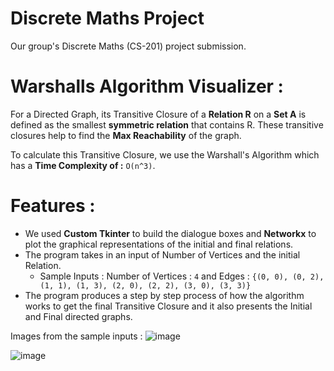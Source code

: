 # Discrete Maths Project
Our group's Discrete Maths (CS-201) project submission. 

# Warshalls Algorithm Visualizer : 

For a Directed Graph, its Transitive Closure of a **Relation R** on a **Set A** is defined as the smallest **symmetric relation** that contains R. These transitive closures help to find the **Max Reachability** of the graph.

To calculate this Transitive Closure, we use the Warshall's Algorithm which has a **Time Complexity of :** `O(n^3)`.

# Features : 

- We used **Custom Tkinter** to build the dialogue boxes and **Networkx** to plot the graphical representations of the initial and final relations.
- The program takes in an input of Number of Vertices and the initial Relation. 
  - Sample Inputs : Number of Vertices : `4` and Edges : `{(0, 0), (0, 2), (1, 1), (1, 3), (2, 0), (2, 2), (3, 0), (3, 3)}`
- The program produces a step by step process of how the algorithm works to get the final Transitive Closure and it also presents the Initial and Final directed graphs.


Images from the sample inputs :
![image](https://github.com/user-attachments/assets/92acd2de-87b0-4f08-861b-782d848963da)

![image](https://github.com/user-attachments/assets/8ecbc2d1-aaba-4ffd-8df5-b6b763e83875)


